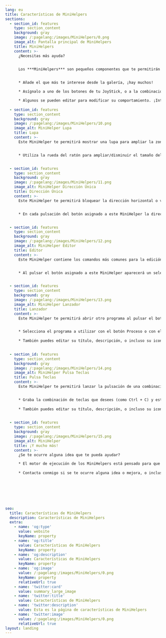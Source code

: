 ```yaml
---
lang: eu
title: Características de MiniHelpers
sections:
  - section_id: features
    type: section_content
    background: gray
    image: /:pagelang:/images/MiniHelpers/0.png
    image_alt: Pantalla principal de MiniHelpers
    title: MiniHelpers
    content: >-
      ¿Necesitas más ayuda?


      Los ***MiniHelpers*** son pequeños componentes que te permitirán realizar tareas más especializadas, y sacar el mayor partido a todos los botones de tu JoyStick
    

      * Añade el que más te interese desde la galería, ¡hay muchos!

      * Asígnalo a uno de los botones de tu JoyStick, o a la combinación de teclas que más se adapte a tus necesidades

      * Algunos se pueden editar para modificar su comportamiento. ¡Inténtalo!
      
  - section_id: features
    type: section_content
    background: gray
    image: /:pagelang:/images/MiniHelpers/10.png
    image_alt: MiniHelper Lupa
    title: Lupa
    content: >-
      Este MiniHelper te permitirá mostrar una lupa para ampliar la zona de pantalla por la que mueves el puntero del ratón


      * Utiliza la rueda del ratón para ampliar/disminuir el tamaño del zoom


  - section_id: features
    type: section_content
    background: gray
    image: /:pagelang:/images/MiniHelpers/11.png
    image_alt: MiniHelper Dirección Única
    title: Dirección Única
    content: >-
      Este MiniHelper te permitirá bloquear la dirección horizontal o vertical, haciendo que puedas desplazar el puntero en la dirección adecuada, sin preocuparte porque tu mano tiemble


      * En cada pulsación del botón asignado a este MiniHelper la dirección bloqueada cambiará entre Horizontal/Vertical/Ninguna


  - section_id: features
    type: section_content
    background: gray
    image: /:pagelang:/images/MiniHelpers/12.png
    image_alt: MiniHelper Editor
    title: Editor
    content: >-
      Este MiniHelper contiene los comandos más comunes para la edición, como copiar, cortar y pegar o hacer/deshacer


      * Al pulsar el botón asignado a este MiniHelper aparecerá un selector que te permitirá elegir el comando a utilizar


  - section_id: features
    type: section_content
    background: gray
    image: /:pagelang:/images/MiniHelpers/13.png
    image_alt: MiniHelper Lanzador
    title: Lanzador
    content: >-
      Este MiniHelper te permitirá abrir otro programa al pulsar el botón asociado


      * Selecciona el programa a utilizar con el botón Proceso o con el botón Buscar
      
      * También puedes editar su título, descripción, o incluso su icono
      

  - section_id: features
    type: section_content
    background: gray
    image: /:pagelang:/images/MiniHelpers/14.png
    image_alt: MiniHelper Pulsa Teclas
    title: Pulsa Teclas
    content: >-
      Este MiniHelper te permitirá lanzar la pulsación de una combinación de teclas al pulsar el botón asociado


      * Graba la combinación de teclas que desees (como Ctrl + C) y este MiniHelper las reproducirá por tí
      
      * También puedes editar su título, descripción, o incluso su icono
      

  - section_id: features
    type: section_content
    background: gray
    image: /:pagelang:/images/MiniHelpers/15.png
    image_alt: MiniHelper 
    title: ¡Y mucho más!
    content: >-
      ¿Se te ocurre alguna idea que te pueda ayudar?

      * El motor de ejecución de los MiniHelpers está pensado para que se puedan ampliar dinámicamente
      
      * Contacta conmigo si se te ocurre alguna idea o mejora, o incluso para darte apoyo técnico si lo decides hacer por tí mismo


       



      
seo:
  title: Características de MiniHelpers
  description: Características de MiniHelpers
  extra:
    - name: 'og:type'
      value: website
      keyName: property
    - name: 'og:title'
      value: Características de MiniHelpers
      keyName: property
    - name: 'og:description'
      value: Características de MiniHelpers
      keyName: property
    - name: 'og:image'
      value: /:pagelang:/images/MiniHelpers/0.png
      keyName: property
      relativeUrl: true
    - name: 'twitter:card'
      value: summary_large_image
    - name: 'twitter:title'
      value: Características de MiniHelpers
    - name: 'twitter:description'
      value: Esta es la página de características de MiniHelpers
    - name: 'twitter:image'
      value: /:pagelang:/images/MiniHelpers/0.png
      relativeUrl: true
layout: landing
---
```

